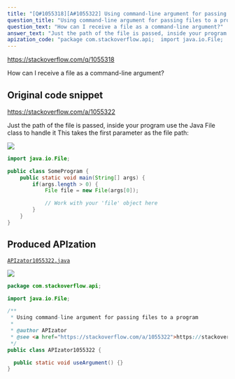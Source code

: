 ```yaml
---
title: "[Q#1055318][A#1055322] Using command-line argument for passing files to a program"
question_title: "Using command-line argument for passing files to a program"
question_text: "How can I receive a file as a command-line argument?"
answer_text: "Just the path of the file is passed, inside your program use the Java File class to handle it This takes the first parameter as the file path:"
apization_code: "package com.stackoverflow.api;  import java.io.File;  /**  * Using command-line argument for passing files to a program  *  * @author APIzator  * @see <a href=\"https://stackoverflow.com/a/1055322\">https://stackoverflow.com/a/1055322</a>  */ public class APIzator1055322 {    public static void useArgument() {} }"
---
```


https://stackoverflow.com/q/1055318

How can I receive a file as a command-line argument?



## Original code snippet

https://stackoverflow.com/a/1055322

Just the path of the file is passed, inside your program use the Java File class to handle it
This takes the first parameter as the file path:

<div class="code-logo"><img src="/stackoverflow.png" /></div>

```java
import java.io.File;

public class SomeProgram {
    public static void main(String[] args) {
        if(args.length > 0) {
            File file = new File(args[0]);

            // Work with your 'file' object here
        }
    }
}
```

## Produced APIzation

[`APIzator1055322.java`](https://github.com/pasqualesalza/apization/raw/main/data/search/APIzator1055322.java)

<div class="code-logo"><img src="/apizator.png" /></div>

```java
package com.stackoverflow.api;

import java.io.File;

/**
 * Using command-line argument for passing files to a program
 *
 * @author APIzator
 * @see <a href="https://stackoverflow.com/a/1055322">https://stackoverflow.com/a/1055322</a>
 */
public class APIzator1055322 {

  public static void useArgument() {}
}

```